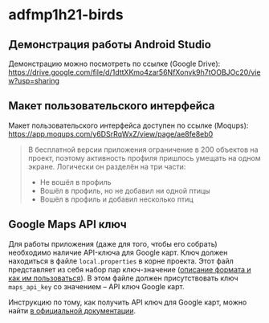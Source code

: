 # adfmp1h21-birds

## Демонстрация работы Android Studio

Демонстрацию можно посмотреть по ссылке (Google Drive): 
https://drive.google.com/file/d/1dttXKmo4zar56NfXonvk9h7tOOBJOc20/view?usp=sharing

## Макет пользовательского интерфейса

Макет пользовательского интерфейса доступен по ссылке (Moqups):
https://app.moqups.com/y6DSrRqWxZ/view/page/ae8fe8eb0

> В бесплатной версии приложения ограничение в 200 объектов на проект, поэтому активность профиля 
> пришлось умещать на одном экране. Логически он разделён на три части:
> * Не вошёл в профиль
> * Вошёл в профиль, но не добавил ни одной птицы
> * Вошёл в профиль и добавил несколько птиц

## Google Maps API ключ

Для работы приложения (даже для того, чтобы его собрать) необходимо наличие API-ключа для Google 
карт. Ключ должен находиться в файле `local.properties` в корне проекта. Этот файл представляет из 
себя набор пар ключ-значение 
([описание формата и как им пользоваться](https://docs.gradle.org/current/userguide/build_environment.html)).
В этом файле должен присутствовать ключ `maps_api_key` со значением – API ключ Google карт.

Инструкцию по тому, как получить API ключ для Google карт, можно найти 
[в официальной документации](https://developers.google.com/maps/documentation/android-sdk/get-api-key?hl=ru).
